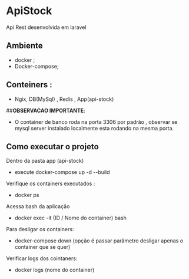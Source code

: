 
# ApiStock

Api Rest desenvolvida em laravel

## Ambiente

- docker ;
- Docker-compose;


## Conteiners :

- Ngix, DB(MySql) , Redis , App(api-stock)

##**OBSERVACAO IMPORTANTE**:

- O container de banco roda na porta 3306 por padrão , observar se mysql server instalado localmente esta rodando na mesma porta.


## Como executar o projeto 

Dentro da pasta app (api-stock) 

- execute docker-compose up -d --build 

Verifique os containers executados :

- docker ps

Acessa bash da aplicação

- docker exec -it (ID / Nome do container) bash

Para desligar os containers:

- docker-compose down (opção é passar parâmetro desligar apenas o container que se quer)

Verificar logs dos cointaners:

- docker logs (nome do container)
